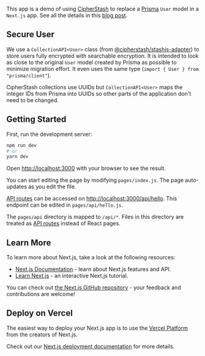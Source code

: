 This app is a demo of using [CipherStash](https://cipherstash.com) to replace a [Prisma](https://prisma.io) `User` model in a `Next.js` app.
See all the details in this [blog
post](https://cipherstash.com/blog/2022-04-12-convert-user-model-in-nextjs-prisma-app-to-cipherstash).

## Secure User

We use a `CollectionAPI<User>` class (from [@cipherstash/stashjs-adapter](https://www.npmjs.com/package/@cipherstash/stashjs-adapter)) to store users fully encrypted with searchable encryption. It is intended to look as close to the original `User` model created by Prisma as possible to minimize migration effort. It even uses the same type (`import { User } from "prisma/client"`).

CipherStash collections use UUIDs but `CollectionAPI<User>` maps the integer IDs from Prisma into UUIDs so other parts of the application don't need to be changed.

## Getting Started

First, run the development server:

```bash
npm run dev
# or
yarn dev
```

Open [http://localhost:3000](http://localhost:3000) with your browser to see the result.

You can start editing the page by modifying `pages/index.js`. The page auto-updates as you edit the file.

[API routes](https://nextjs.org/docs/api-routes/introduction) can be accessed on [http://localhost:3000/api/hello](http://localhost:3000/api/hello). This endpoint can be edited in `pages/api/hello.js`.

The `pages/api` directory is mapped to `/api/*`. Files in this directory are treated as [API routes](https://nextjs.org/docs/api-routes/introduction) instead of React pages.

## Learn More

To learn more about Next.js, take a look at the following resources:

- [Next.js Documentation](https://nextjs.org/docs) - learn about Next.js features and API.
- [Learn Next.js](https://nextjs.org/learn) - an interactive Next.js tutorial.

You can check out [the Next.js GitHub repository](https://github.com/vercel/next.js/) - your feedback and contributions are welcome!

## Deploy on Vercel

The easiest way to deploy your Next.js app is to use the [Vercel Platform](https://vercel.com/new?utm_medium=default-template&filter=next.js&utm_source=create-next-app&utm_campaign=create-next-app-readme) from the creators of Next.js.

Check out our [Next.js deployment documentation](https://nextjs.org/docs/deployment) for more details.
